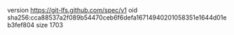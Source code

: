 version https://git-lfs.github.com/spec/v1
oid sha256:cca88537a2f089b54470ceb6f6defa16714940201058351e1644d01eb3fef804
size 1703

